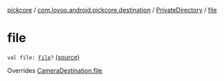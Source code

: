 [pickcore](../../index.md) / [com.lovoo.android.pickcore.destination](../index.md) / [PrivateDirectory](index.md) / [file](./file.md)

# file

`val file: `[`File`](https://docs.oracle.com/javase/8/docs/api/java/io/File.html)`?` [(source)](https://github.com/lovoo/android-pickpic/blob/master/pickcore/src/main/kotlin/com/lovoo/android/pickcore/destination/PrivateDirectory.kt#L19)

Overrides [CameraDestination.file](../../com.lovoo.android.pickcore.contract/-camera-destination/file.md)

